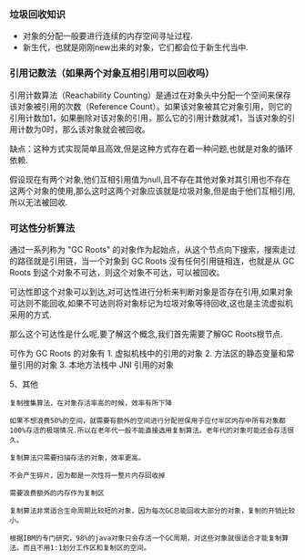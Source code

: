 ### 垃圾回收知识

- 对象的分配一般要进行连续的内存空间寻址过程.
- 新生代，也就是刚刚new出来的对象，它们都会位于新生代当中.

### 引用记数法（如果两个对象互相引用可以回收吗）

引用计数算法（Reachability Counting）是通过在对象头中分配一个空间来保存该对象被引用的次数（Reference Count）。如果该对象被其它对象引用，则它的引用计数加1，如果删除对该对象的引用，那么它的引用计数就减1，当该对象的引用计数为0时，那么该对象就会被回收。

缺点：这种方式实现简单且高效,但是这种方式存在着一种问题,也就是对象的循环依赖.

假设现在有两个对象,他们互相引用值为null,且不存在其他对象对其引用也不存在这两个对象的使用,那么这时这两个对象应该就是垃圾对象,但是由于他们互相引用,所以无法被回收.

### 可达性分析算法

通过一系列称为 "GC Roots" 的对象作为起始点，从这个节点向下搜索，搜索走过的路径就是引用链，当一个对象到 GC Roots 没有任何引用链相连，也就是从 GC Roots 到这个对象不可达，则这个对象不可达，可以被回收。

可达性即这个对象可以到达,对可达性进行分析来判断对象是否存在引用,如果对象可达则不能回收,如果不可达则将对象标记为垃圾对象等待回收,这也是主流虚拟机采用的方式.

那么这个可达性是什么呢,要了解这个概念,我们首先需要了解GC Roots根节点.

可作为 GC Roots 的对象有
	1. 虚拟机栈中的引用的对象
	2. 方法区的静态变量和常量引用的对象
	3. 本地方法栈中 JNI 引用的对象


5、其他
```text
复制搜集算法，在对象存活率高的时候，效率有所下降

如果不想浪费50%的空间，就需要有额外的空间进行分配担保用于应付半区内存中所有对象都100%存活的极端情况.所以在老年代一般不能直接选用复制算法。老年代的对象可能还会存活很久。

复制算法只需要扫描存活的对象，效率更高。

不会产生碎片，因为都是一次性将一整片内存回收掉

需要浪费额外的内存作为复制区

复制算法非常适合生命周期比较短的对象，因为每次GC总能回收大部分的对象，复制的开销比较小。

根据IBM的专门研究，98%的java对象只会存活一个GC周期，对这些对象就很适合才能复制算法。而且不用1:1划分工作区和复制区的空间。

```



















